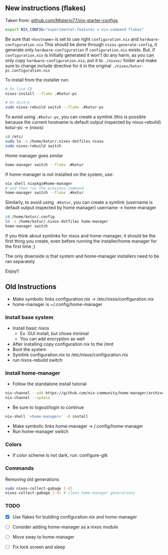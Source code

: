 ## New instructions (flakes)

Taken from: [github.com/Misterio77/nix-starter-configs](https://github.com/Misterio77/nix-starter-configs)

```sh
export NIX_CONFIG="experimental-features = nix-command flakes"
```

Be sure that `<hostname>` is set to use right `configuration.nix` and `hardware-configuration.nix`
This should be done through `nixos-generate-config`, it generate only `hardware-configuration` if `configuration.nix` exists.
But, if `configuration.nix` is initially generated it won't do any harm, as you can only copy `hardware-configuration.nix`, 
put it to `./nixos/` folder and make sure to change include directive for it in the original `./nixos/kotur-pc.configuration.nix`

To install from the installer run:

```sh
# On live CD
nixos-install --flake .#kotur-pc

# On distro
sudo nixos-rebuild switch --flake .#kotur-pc
```

To avoid using `.#kotur-pc`, you can create a symlink
(this is possible because the current hostname is default output inspected by nixos-rebuild)
kotur-pc -> (nixos)

```sh
cd /etc/
sudo ln -s /home/kotur/.nixos-dotfiles nixos
sudo nixos-rebuild switch
```

Home manager goes similar

```sh
home-manager switch --flake .#kotur
```

If home-manager is not installed on the system, use:

```sh
nix shell nixpkgs#home-manager
# and then run the previous command
home-manager switch --flake .#kotur
```

Similarly, to avoid using `.#kotur`, you can create a symlink
(username is default output inspected by home manager) username -> home-manager

```sh
cd /home/kotur/.config
ln -s /home/kotur/.nixos-dotfiles home-manager
home-manager switch
```

If you think about symlinks for nixos and home-manager, it should be  the first thing you create,
even before running the installer/home manager for the first time ;)

The only downside is that system and home-manager installers need to be ran separately
 
Enjoy!!

## Old Instructions

* Make symbolic links configuration.nix -> /etc/nixos/configuration.nix
* home-manager is ~/.config/home-manager

### Install base system

* Install basic nixos
  * Ex. GUI install, but chose minimal
  * You can add encryption as well
* After installing copy configuration.nix to the /mnt
* Boot the system
* Symlink configuration.nix to /etc/nixos/configuration.nix
* run nixos-rebuild switch

### Install home-manager

* Follow the standalone install tutorial

```sh
nix-channel --add https://github.com/nix-community/home-manager/archive/release-23.11.tar.gz home-manager
nix-channel --update
```

* Be sure to logout/login to continue


```sh
nix-shell '<home-manager>' -A install
```

* Make symbolic links home-manager -> /.config/home-manager
* Run home-manager switch

### Colors

* if color scheme is not dark, run: configure-gtk

### Commands

Removing old generations

```sh
sudo nixos-collect-gabage [-d]
nixos-collect-gabage [-d] # clean home-manager generations
```

### TODO

* [x] Use flakes for building configuration.nix and home-manager
* [ ] Consider adding home-manager as a nixos module
* [ ] Move sway to home-manager
* [ ] Fix lock screen and sleep

